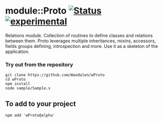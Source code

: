 # module::Proto [![Status](https://github.com/Wandalen/wProto/workflows/publish/badge.svg)](https://github.com/Wandalen/wProto/actions?query=workflow%3Apublish) [![experimental](https://img.shields.io/badge/stability-experimental-orange.svg)](https://github.com/emersion/stability-badges#experimental)

Relations module. Collection of routines to define classes and relations between them. Proto leverages multiple inheritances, mixins, accessors, fields groups defining, introspection and more. Use it as a skeleton of the application.

### Try out from the repository
```
git clone https://github.com/Wandalen/wProto
cd wProto
npm install
node sample/Sample.s
```

## To add to your project
```
npm add 'wProto@alpha'
```

